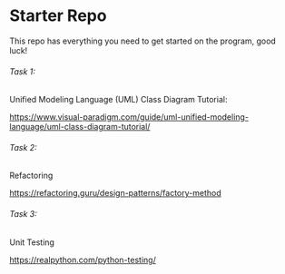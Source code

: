 # Starter Repo
This repo has everything you need to get started on the program, good luck!

###### Task 1:
Unified Modeling Language (UML) Class Diagram Tutorial:

https://www.visual-paradigm.com/guide/uml-unified-modeling-language/uml-class-diagram-tutorial/

###### Task 2:
Refactoring

https://refactoring.guru/design-patterns/factory-method

###### Task 3:
Unit Testing

https://realpython.com/python-testing/